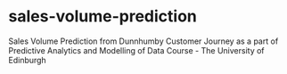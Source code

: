 # sales-volume-prediction
Sales Volume Prediction from Dunnhumby Customer Journey as a part of Predictive Analytics and Modelling of Data Course - The University of Edinburgh
